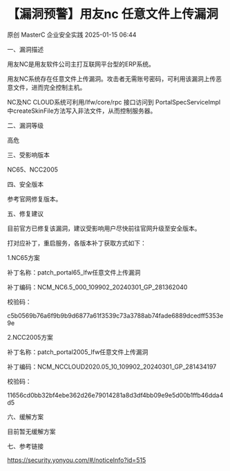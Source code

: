 #  【漏洞预警】用友nc 任意文件上传漏洞   
原创 MasterC  企业安全实践   2025-01-15 06:44  
  
一、漏洞描述  
  
用友NC是用友软件公司主打互联网平台型的ERP系统。  
  
用友NC系统存在任意文件上传漏洞。攻击者无需账号密码，可利用该漏洞上传恶意文件，进而完全控制主机。  
  
NC及NC CLOUD系统可利用/lfw/core/rpc 接口访问到 PortalSpecServiceImpl 中createSkinFile方法写入非法文件，从而控制服务器。  
  
二、漏洞等级  
  
高危  
  
三、受影响版本  
  
NC65、NCC2005  
  
四、安全版本  
  
参考官网修复版本。  
  
五、修复建议  
  
目前官方已修复该漏洞，建议受影响用户尽快前往官网升级至安全版本。  
  
打对应补丁，重启服务，各版本补丁获取方式如下：  
  
1.NC65方案  
  
补丁名称：patch_portal65_lfw任意文件上传漏洞  
  
补丁编码：NCM_NC6.5_000_109902_20240301_GP_281362040  
  
校验码：  
  
c5b0569b76a6f9b9b9d6877a61f3539c73a3788ab74fade6889dcedff5353e9e  
  
2.NCC2005方案  
  
补丁名称：patch_portal2005_lfw任意文件上传漏洞  
  
补丁编码：NCM_NCCLOUD2020.05_10_109902_20240301_GP_281434197  
  
校验码：  
  
11656cd0bb32bf4ebe362d26e79014281a8d3df4bb09e9e5d00b1ffb46dda4d5  
  
六、缓解方案  
  
目前暂无缓解方案  
  
七、参考链接  
  
https://security.yonyou.com/#/noticeInfo?id=515  
  
  
